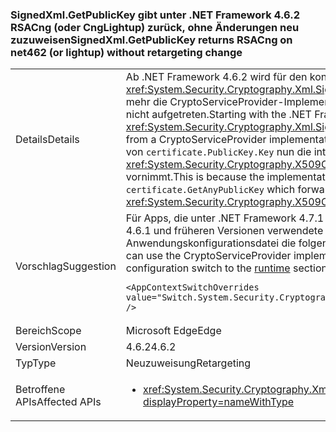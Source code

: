 ### <a name="signedxmlgetpublickey-returns-rsacng-on-net462-or-lightup-without-retargeting-change"></a><span data-ttu-id="aea14-101">SignedXml.GetPublicKey gibt unter .NET Framework 4.6.2 RSACng (oder CngLightup) zurück, ohne Änderungen neu zuzuweisen</span><span class="sxs-lookup"><span data-stu-id="aea14-101">SignedXml.GetPublicKey returns RSACng on net462 (or lightup) without retargeting change</span></span>

|   |   |
|---|---|
|<span data-ttu-id="aea14-102">Details</span><span class="sxs-lookup"><span data-stu-id="aea14-102">Details</span></span>|<span data-ttu-id="aea14-103">Ab .NET Framework 4.6.2 wird für den konkreten Typ des Objekts, das von der <xref:System.Security.Cryptography.Xml.SignedXml.GetPublicKey%2A?displayProperty=nameWithType>-Methode zurückgegeben wird, nicht mehr die CryptoServiceProvider-Implementierung, sondern eine Cng-Implementierung verwendet. Probleme sind durch diese Änderung nicht aufgetreten.</span><span class="sxs-lookup"><span data-stu-id="aea14-103">Starting with the .NET Framework 4.6.2, the concrete type of the object returned by the <xref:System.Security.Cryptography.Xml.SignedXml.GetPublicKey%2A?displayProperty=nameWithType> method changed (without a quirk) from a CryptoServiceProvider implementation to a Cng implementation.</span></span> <span data-ttu-id="aea14-104">Der Grund für die Änderung ist, dass für die Implementierung anstelle von <code>certificate.PublicKey.Key</code> nun die interne Methode <code>certificate.GetAnyPublicKey</code> verwendet wird, die eine Weiterleitung zu <xref:System.Security.Cryptography.X509Certificates.RSACertificateExtensions.GetRSAPublicKey%2A?displayProperty=nameWithType> vornimmt.</span><span class="sxs-lookup"><span data-stu-id="aea14-104">This is because the implementation changed from using <code>certificate.PublicKey.Key</code> to using the internal <code>certificate.GetAnyPublicKey</code> which forwards to <xref:System.Security.Cryptography.X509Certificates.RSACertificateExtensions.GetRSAPublicKey%2A?displayProperty=nameWithType>.</span></span>|
|<span data-ttu-id="aea14-105">Vorschlag</span><span class="sxs-lookup"><span data-stu-id="aea14-105">Suggestion</span></span>|<span data-ttu-id="aea14-106">Für Apps, die unter .NET Framework 4.7.1 oder einer neueren Version ausgeführt werden, können Sie die standardmäßig von .NET Framework 4.6.1 und früheren Versionen verwendete CryptoServiceProvider-Implementierung verwenden, indem Sie dem Abschnitt [runtime](~/docs/framework/configure-apps/file-schema/runtime/runtime-element.md) Ihrer Anwendungskonfigurationsdatei die folgende Konfigurationsoption hinzufügen:</span><span class="sxs-lookup"><span data-stu-id="aea14-106">Starting with apps running on the .NET Framework 4.7.1, you can use the CryptoServiceProvider implementation used by default in the .NET Framework 4.6.1 and earlier versions by adding the following configuration switch to the [runtime](~/docs/framework/configure-apps/file-schema/runtime/runtime-element.md) section of your app config file:</span></span><pre><code class="lang-xml">&lt;AppContextSwitchOverrides value=&quot;Switch.System.Security.Cryptography.Xml.SignedXmlUseLegacyCertificatePrivateKey=true&quot; /&gt;&#13;&#10;</code></pre>|
|<span data-ttu-id="aea14-107">Bereich</span><span class="sxs-lookup"><span data-stu-id="aea14-107">Scope</span></span>|<span data-ttu-id="aea14-108">Microsoft Edge</span><span class="sxs-lookup"><span data-stu-id="aea14-108">Edge</span></span>|
|<span data-ttu-id="aea14-109">Version</span><span class="sxs-lookup"><span data-stu-id="aea14-109">Version</span></span>|<span data-ttu-id="aea14-110">4.6.2</span><span class="sxs-lookup"><span data-stu-id="aea14-110">4.6.2</span></span>|
|<span data-ttu-id="aea14-111">Typ</span><span class="sxs-lookup"><span data-stu-id="aea14-111">Type</span></span>|<span data-ttu-id="aea14-112">Neuzuweisung</span><span class="sxs-lookup"><span data-stu-id="aea14-112">Retargeting</span></span>|
|<span data-ttu-id="aea14-113">Betroffene APIs</span><span class="sxs-lookup"><span data-stu-id="aea14-113">Affected APIs</span></span>|<ul><li><xref:System.Security.Cryptography.Xml.SignedXml.CheckSignatureReturningKey(System.Security.Cryptography.AsymmetricAlgorithm@)?displayProperty=nameWithType></li></ul>|

